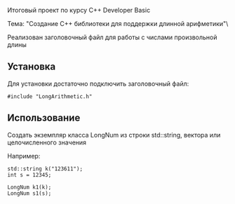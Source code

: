 Итоговый проект по курсу C++ Developer Basic

Тема: "Создание C++ библиотеки для поддержки длинной арифметики"\

Реализован заголовочный файл для работы с числами произвольной длины

## Установка

Для установки достаточно подключить заголовочный файл:

```
#include "LongArithmetic.h"
```

## Использование

Создать экземпляр класса LongNum из строки std::string, вектора или целочисленного значения

Например:

```
std::string k("123611");
int s = 12345;

LongNum k1(k);
LongNum s1(s);
```